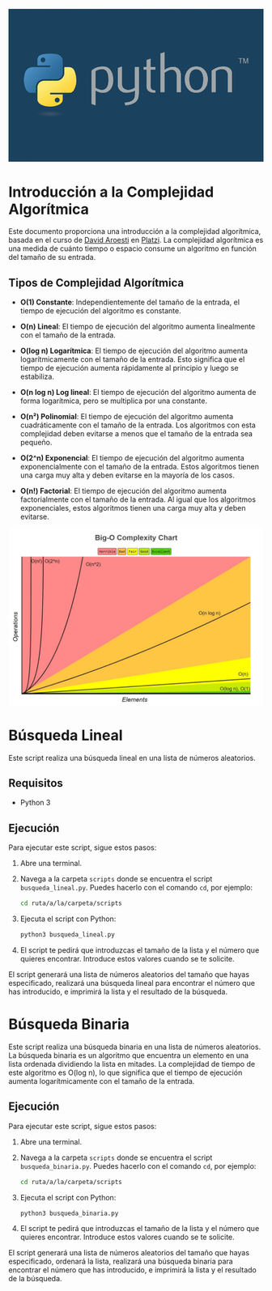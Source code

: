 ![Python Logo](./readme_img/python.png)

# Introducción a la Complejidad Algorítmica

Este documento proporciona una introducción a la complejidad algorítmica, basada en el curso de [David Aroesti](https://github.com/jdaroesti) en [Platzi](https://platzi.com). La complejidad algorítmica es una medida de cuánto tiempo o espacio consume un algoritmo en función del tamaño de su entrada.

## Tipos de Complejidad Algorítmica

- **O(1) Constante**: Independientemente del tamaño de la entrada, el tiempo de ejecución del algoritmo es constante.

- **O(n) Lineal**: El tiempo de ejecución del algoritmo aumenta linealmente con el tamaño de la entrada.

- **O(log n) Logarítmica**: El tiempo de ejecución del algoritmo aumenta logarítmicamente con el tamaño de la entrada. Esto significa que el tiempo de ejecución aumenta rápidamente al principio y luego se estabiliza.

- **O(n log n) Log lineal**: El tiempo de ejecución del algoritmo aumenta de forma logarítmica, pero se multiplica por una constante.

- **O(n²) Polinomial**: El tiempo de ejecución del algoritmo aumenta cuadráticamente con el tamaño de la entrada. Los algoritmos con esta complejidad deben evitarse a menos que el tamaño de la entrada sea pequeño.

- **O(2^n) Exponencial**: El tiempo de ejecución del algoritmo aumenta exponencialmente con el tamaño de la entrada. Estos algoritmos tienen una carga muy alta y deben evitarse en la mayoría de los casos.

- **O(n!) Factorial**: El tiempo de ejecución del algoritmo aumenta factorialmente con el tamaño de la entrada. Al igual que los algoritmos exponenciales, estos algoritmos tienen una carga muy alta y deben evitarse.

![Big O Complexity](./readme_img/big_o.jpg)

# Búsqueda Lineal

Este script realiza una búsqueda lineal en una lista de números aleatorios.

## Requisitos

- Python 3

## Ejecución

Para ejecutar este script, sigue estos pasos:

1. Abre una terminal.

2. Navega a la carpeta `scripts` donde se encuentra el script `busqueda_lineal.py`. Puedes hacerlo con el comando `cd`, por ejemplo:

    ```bash
    cd ruta/a/la/carpeta/scripts
    ```

3. Ejecuta el script con Python:

    ```bash
    python3 busqueda_lineal.py
    ```

4. El script te pedirá que introduzcas el tamaño de la lista y el número que quieres encontrar. Introduce estos valores cuando se te solicite.

El script generará una lista de números aleatorios del tamaño que hayas especificado, realizará una búsqueda lineal para encontrar el número que has introducido, e imprimirá la lista y el resultado de la búsqueda.

 # Búsqueda Binaria

Este script realiza una búsqueda binaria en una lista de números aleatorios. La búsqueda binaria es un algoritmo que encuentra un elemento en una lista ordenada dividiendo la lista en mitades. La complejidad de tiempo de este algoritmo es O(log n), lo que significa que el tiempo de ejecución aumenta logarítmicamente con el tamaño de la entrada.



## Ejecución

Para ejecutar este script, sigue estos pasos:

1. Abre una terminal.

2. Navega a la carpeta `scripts` donde se encuentra el script `busqueda_binaria.py`. Puedes hacerlo con el comando `cd`, por ejemplo:

    ```bash
    cd ruta/a/la/carpeta/scripts
    ```

3. Ejecuta el script con Python:

    ```bash
    python3 busqueda_binaria.py
    ```

4. El script te pedirá que introduzcas el tamaño de la lista y el número que quieres encontrar. Introduce estos valores cuando se te solicite.

El script generará una lista de números aleatorios del tamaño que hayas especificado, ordenará la lista, realizará una búsqueda binaria para encontrar el número que has introducido, e imprimirá la lista y el resultado de la búsqueda.